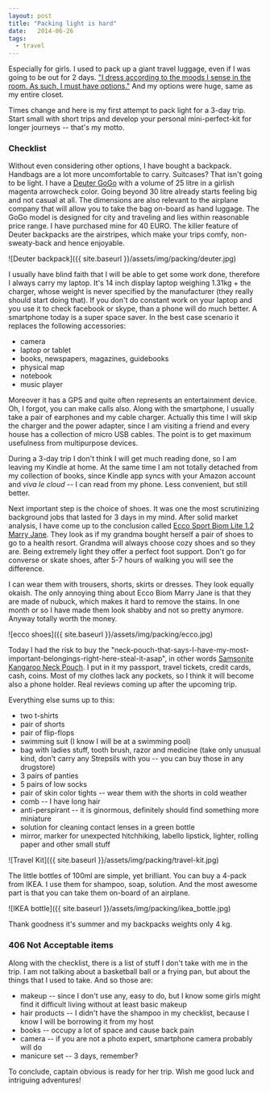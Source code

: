 ```yaml
---
layout: post
title: "Packing light is hard"
date:   2014-06-26
tags:
  - travel
---
```


Especially for girls. I used to pack up a giant travel luggage, even if I was going to be out for 2 days. ["I dress according to the moods I sense in the room. As such, I must have options."](http://www.imdb.com/title/tt3388032/?ref_=ttep_ep7) And my options were huge, same as my entire closet.

Times change and here is my first attempt to pack light for a 3-day trip. Start small with short trips and develop your personal mini-perfect-kit for longer journeys -- that's my motto.

### Checklist

Without even considering other options, I have bought a backpack. Handbags are a lot more uncomfortable to carry. Suitcases? That isn't going to be light. I have a [Deuter GoGo](http://www.deuter.com/de/en/city/gogo-80146-74.html) with a volume of 25 litre in a girlish magenta arrowcheck color. Going beyond 30 litre already starts feeling big and not casual at all. The dimensions are also relevant to the airplane company that will allow you to take the bag on-board as hand luggage. The GoGo model is designed for city and traveling and lies within reasonable price range. I have purchased mine for 40 EURO. The killer feature of Deuter backpacks are the airstripes, which make your trips comfy, non-sweaty-back and hence enjoyable.

![Deuter backpack]({{ site.baseurl }}/assets/img/packing/deuter.jpg)

I usually have blind faith that I will be able to get some work done, therefore I always carry my laptop. It's 14 inch display laptop weighing 1.31kg + the charger, whose weight is never specified by the manufacturer (they really should start doing that). If you don't do constant work on your laptop and you use it to check facebook or skype, than a phone will do much better. A smartphone today is a super space saver. In the best case scenario it replaces the following accessories:

* camera
* laptop or tablet
* books, newspapers, magazines, guidebooks
* physical map
* notebook
* music player

Moreover it has a GPS and quite often represents an entertainment device. Oh, I forgot, you can make calls also. Along with the smartphone, I usually take a pair of earphones and my cable charger. Actually this time I will skip the charger and the power adapter, since I am visiting a friend and every house has a collection of micro USB cables. The point is to get maximum usefulness from multipurpose devices.

During a 3-day trip I don't think I will get much reading done, so I am leaving my Kindle at home. At the same time I am not totally detached from my collection of books, since Kindle app syncs with your Amazon account and *viva le cloud* -- I can read from my phone. Less convenient, but still better.

Next important step is the choice of shoes. It was one the most scrutinizing background jobs that lasted for 3 days in my mind. After solid market analysis, I have come up to the conclusion called [Ecco Sport Biom Lite 1.2 Marry Jane](http://ca.shop.ecco.com/en_CA/802143.html). They look as if my grandma bought herself a pair of shoes to go to a health resort. Grandma will always choose cozy shoes and so they are. Being extremely light they offer a perfect foot support. Don't go for converse or skate shoes, after 5-7 hours of walking you will see the difference.

I can wear them with trousers, shorts, skirts or dresses. They look equally okaish. The only annoying thing about Ecco Biom Marry Jane is that they are made of nubuck, which makes it hard to remove the stains. In one month or so I have made them look shabby and not so pretty anymore. Anyway totally worth the money.

![ecco shoes]({{ site.baseurl }}/assets/img/packing/ecco.jpg)

Today I had the risk to buy the "neck-pouch-that-says-I-have-my-most-important-belongings-right-here-steal-it-asap", in other words [Samsonite Kangaroo Neck Pouch](http://www.amazon.co.uk/Samsonite-Kangaroo-Neck-Pouch-Graphite/dp/B005VQCSAS). I put in it my passport, travel tickets, credit cards, cash, coins. Most of my clothes lack any pockets, so I think it will become also a phone holder. Real reviews coming up after the upcoming trip.

Everything else sums up to this:

* two t-shirts
* pair of shorts
* pair of flip-flops
* swimming suit (I know I will be at a swimming pool)
* bag with ladies stuff, tooth brush, razor and medicine (take only unusual kind, don't carry any Strepsils with you -- you can buy those in any drugstore)
* 3 pairs of panties
* 5 pairs of low socks
* pair of skin color tights -- wear them with the shorts in cold weather
* comb -- I have long hair
* anti-perspirant -- it is ginormous, definitely should find something more miniature
* solution for cleaning contact lenses in a green bottle
* mirror, marker for unexpected hitchhiking, labello lipstick, lighter, rolling paper and other small stuff

![Travel Kit]({{ site.baseurl }}/assets/img/packing/travel-kit.jpg)

The little bottles of 100ml are simple, yet brilliant. You can buy a 4-pack from IKEA. I use them for shampoo, soap, solution. And the most awesome part is that you can take them on-board of an airplane.

![IKEA bottle]({{ site.baseurl }}/assets/img/packing/ikea_bottle.jpg)

Thank goodness it's summer and my backpacks weights only 4 kg.

### 406 Not Acceptable items

Along with the checklist, there is a list of stuff I don't take with me in the trip. I am not talking about a basketball ball or a frying pan, but about the things that I used to take. And so those are:

* makeup -- since I don't use any, easy to do, but I know some girls might find it difficult living without at least basic makeup
* hair products -- I didn't have the shampoo in my checklist, because I know I will be borrowing it from my host
* books -- occupy a lot of space and cause back pain
* camera -- if you are not a photo expert, smartphone camera probably will do
* manicure set -- 3 days, remember?

To conclude, captain obvious is ready for her trip. Wish me good luck and intriguing adventures!
